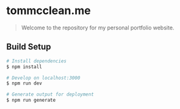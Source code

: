 # tommcclean.me
> Welcome to the repository for my personal portfolio website.

## Build Setup

``` bash
# Install dependencies
$ npm install

# Develop on localhost:3000
$ npm run dev

# Generate output for deployment
$ npm run generate